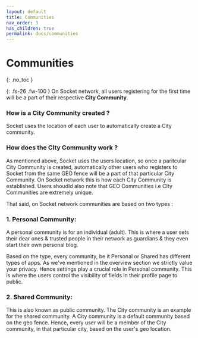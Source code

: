 ```yaml
---
layout: default
title: Communities
nav_order: 3
has_children: true
permalink: docs/communities
---
```

 
# Communities
{: .no_toc }

{: .fs-26 .fw-100 }
On Socket network, all users registering for the first time will be a part of their respective **City Community**. 

### How is a City Community created ? 

Socket uses the location of each user to automatically create a City community.

### How does the CIty Community work ?

As mentioned above, Socket uses the users location, so once a paritcular City Community is created, automatically other users who registers to Socket from the same GEO fence will be a part of that particular City Community. 
On Socket network this is how each City Community is established. Users shoudld also note that GEO Communities i.e CIty Communities are extremely unique. 

That said, on Socket network communities are based on two types :


### 1. Personal Community:

A personal community is for an individual (adult). This is where a user sets their dear ones & trusted people in their network as guardians & they even start their own personal blog. 

Based on the type, every community, be it Personal or Shared has different types of apps. As we've mentioned in the overview section we strictly value your privacy. Hence settings play a crucial role in Personal community. This is where the users control the visibility of fields in their profile page to public.


### 2. Shared Community:

This is also known as public community. The City community is an example for the shared community. A City community is a default community based on the geo fence. Hence, every user will be a member of the City community, in that particular city, based on the user's geo location. 


